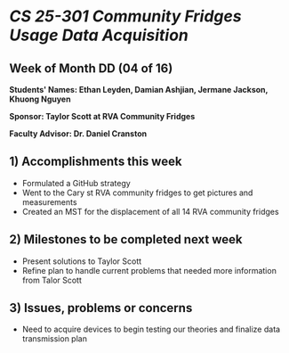 # _CS 25-301 Community Fridges Usage Data Acquisition_

## Week of Month DD (04 of 16)

**Students' Names: Ethan Leyden, Damian Ashjian, Jermane Jackson, Khuong Nguyen**

**Sponsor: Taylor Scott at RVA Community Fridges**

**Faculty Advisor: Dr. Daniel Cranston**

## 1) Accomplishments this week

- Formulated a GitHub strategy
- Went to the Cary st RVA community fridges to get pictures and measurements
- Created an MST for the displacement of all 14 RVA community fridges

## 2) Milestones to be completed next week

- Present solutions to Taylor Scott
- Refine plan to handle current problems that needed more information from Talor Scott

## 3) Issues, problems or concerns

- Need to acquire devices to begin testing our theories and finalize data transmission plan
